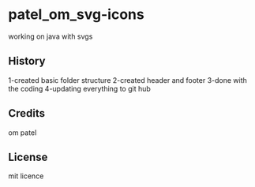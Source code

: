 # patel_om_svg-icons
working on java with svgs 

## History
1-created basic folder structure
2-created header and footer
3-done with the coding
4-updating everything to git hub

## Credits
om patel

## License

mit licence 